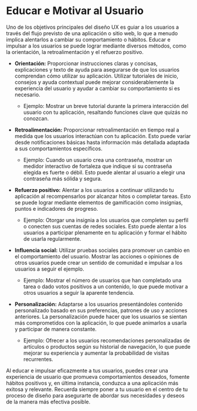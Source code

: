 # Educar e Motivar al Usuario

Uno de los objetivos principales del diseño UX es guiar a los usuarios a través del flujo previsto de una aplicación o sitio web, lo que a menudo implica alentarlos a cambiar su comportamiento o hábitos. Educar e impulsar a los usuarios se puede lograr mediante diversos métodos, como la orientación, la retroalimentación y el refuerzo positivo.

- **Orientación:** Proporcionar instrucciones claras y concisas, explicaciones y texto de ayuda para asegurarse de que los usuarios comprendan cómo utilizar su aplicación. Utilizar tutoriales de inicio, consejos y ayuda contextual puede mejorar considerablemente la experiencia del usuario y ayudar a cambiar su comportamiento si es necesario.
  - Ejemplo: Mostrar un breve tutorial durante la primera interacción del usuario con tu aplicación, resaltando funciones clave que quizás no conozcan.

- **Retroalimentación:** Proporcionar retroalimentación en tiempo real a medida que los usuarios interactúan con tu aplicación. Esto puede variar desde notificaciones básicas hasta información más detallada adaptada a sus comportamientos específicos.
  - Ejemplo: Cuando un usuario crea una contraseña, mostrar un medidor interactivo de fortaleza que indique si su contraseña elegida es fuerte o débil. Esto puede alentar al usuario a elegir una contraseña más sólida y segura.

- **Refuerzo positivo:** Alentar a los usuarios a continuar utilizando tu aplicación al recompensarlos por alcanzar hitos o completar tareas. Esto se puede lograr mediante elementos de gamificación como insignias, puntos e indicadores de progreso.
  - Ejemplo: Otorgar una insignia a los usuarios que completen su perfil o conecten sus cuentas de redes sociales. Esto puede alentar a los usuarios a participar plenamente en tu aplicación y formar el hábito de usarla regularmente.

- **Influencia social:** Utilizar pruebas sociales para promover un cambio en el comportamiento del usuario. Mostrar las acciones o opiniones de otros usuarios puede crear un sentido de comunidad e impulsar a los usuarios a seguir el ejemplo.
  - Ejemplo: Mostrar el número de usuarios que han completado una tarea o dado votos positivos a un contenido, lo que puede motivar a otros usuarios a seguir la aparente tendencia.

- **Personalización:** Adaptarse a los usuarios presentándoles contenido personalizado basado en sus preferencias, patrones de uso y acciones anteriores. La personalización puede hacer que los usuarios se sientan más comprometidos con la aplicación, lo que puede animarlos a usarla y participar de manera constante.
  - Ejemplo: Ofrecer a los usuarios recomendaciones personalizadas de artículos o productos según su historial de navegación, lo que puede mejorar su experiencia y aumentar la probabilidad de visitas recurrentes.

Al educar e impulsar eficazmente a tus usuarios, puedes crear una experiencia de usuario que promueva comportamientos deseados, fomente hábitos positivos y, en última instancia, conduzca a una aplicación más exitosa y relevante. Recuerda siempre poner a tu usuario en el centro de tu proceso de diseño para asegurarte de abordar sus necesidades y deseos de la manera más efectiva posible.
